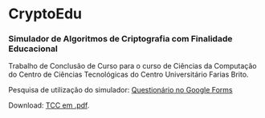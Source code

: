 # CryptoEdu
### Simulador de Algoritmos de Criptografia com Finalidade Educacional
Trabalho de Conclusão de Curso para o curso de Ciências da Computação do Centro de Ciências Tecnológicas do Centro Universitário Farias Brito.

Pesquisa de utilização do simulador: [Questionário no Google Forms](https://docs.google.com/forms/d/e/1FAIpQLSd4WZFS6CSGD95991vkVQdrcDK-c01BnqNNBQV5Z86E2yMbvw/viewform?usp=sf_link)

Download: [TCC em .pdf](tcc.pdf).
